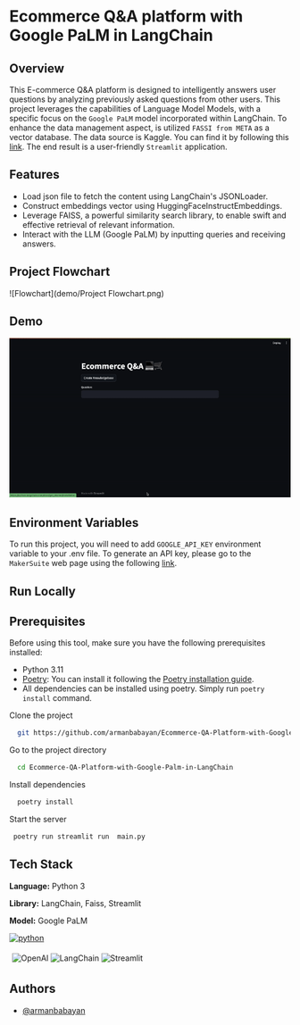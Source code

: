 
# Ecommerce Q&A platform with Google PaLM in LangChain

## Overview

This E-commerce Q&A platform is designed to intelligently answers user questions by analyzing previously asked questions from other users. This project leverages the capabilities of Language Model Models, with a specific focus on the `Google PaLM` model incorporated within LangChain. To enhance the data management aspect, is utilized `FASSI from META` as a vector database. The data source is Kaggle. You can find it by following this [link](https://www.kaggle.com/datasets/saadmakhdoom/ecommerce-faq-chatbot-dataset).
The end result is a user-friendly `Streamlit` application.

## Features

- Load json file to fetch the content using LangChain's JSONLoader.
- Construct embeddings vector using HuggingFaceInstructEmbeddings. 
- Leverage FAISS, a powerful similarity search library, to enable swift and effective retrieval of relevant information.
- Interact with the LLM (Google PaLM) by inputting queries and receiving answers.

## Project Flowchart

![Flowchart](demo/Project Flowchart.png)

## Demo
![](demo/demo.gif)

## Environment Variables

To run this project, you will need to add `GOOGLE_API_KEY` environment variable to your .env file. To generate an API key, please go to the `MakerSuite` web page using the following [link](https://makersuite.google.com/).

## Run Locally

## Prerequisites

Before using this tool, make sure you have the following prerequisites installed:

- Python 3.11
- [Poetry](https://python-poetry.org/): You can install it following the [Poetry installation guide](https://python-poetry.org/docs/#installation).
- All dependencies can be installed using poetry. Simply run `poetry install` command.

Clone the project

```bash
  git https://github.com/armanbabayan/Ecommerce-QA-Platform-with-Google-Palm.git
```

Go to the project directory

```bash
  cd Ecommerce-QA-Platform-with-Google-Palm-in-LangChain
```

Install dependencies

```bash
  poetry install
```

Start the server

```bash
 poetry run streamlit run  main.py
```


## Tech Stack
**Language:**  Python 3

**Library:** LangChain, Faiss, Streamlit

**Model:** Google PaLM

[![python](https://camo.githubusercontent.com/3cdf9577401a2c7dceac655bbd37fb2f3ee273a457bf1f2169c602fb80ca56f8/68747470733a2f2f666f7274686562616467652e636f6d2f696d616765732f6261646765732f6d6164652d776974682d707974686f6e2e737667)](https://www.python.org/)  

<div style="flex: 50%; padding: 5px;">
    <img src="https://seeklogo.com/images/G/google-palm-logo-D04D962B7F-seeklogo.com.png" alt="OpenAI" style="width:10%;">
    <img src="https://avatars.githubusercontent.com/u/126733545?s=48&v=4" alt="LangChain" style="width:10%;">
    <img src="https://avatars.githubusercontent.com/u/45109972?s=200&v=4" alt="Streamlit" style="width:10%;">
  </div>


## Authors

- [@armanbabayan](https://github.com/armanbabayan)

